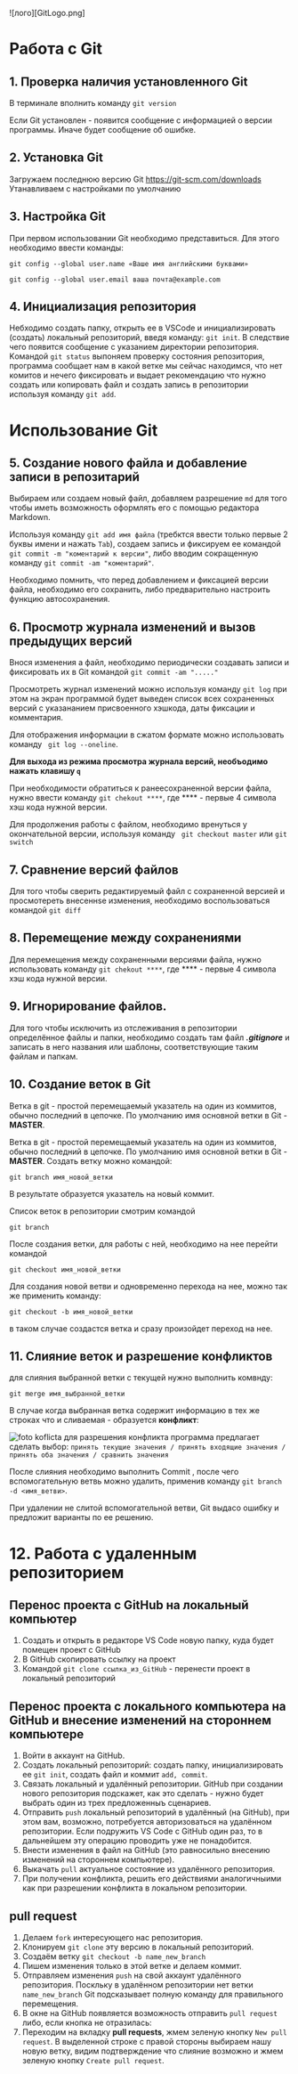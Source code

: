 ![лого][GitLogo.png] 
# Работа с Git
## 1. Проверка наличия установленного Git
В терминале вполнить команду `git version`

Если Git установлен - появится сообщение с информацией о версии программы. Иначе будет сообщение об ошибке.

## 2. Установка Git
Загружаем последнюю версию Git
https://git-scm.com/downloads
Утанавливаем с настройками по умолчанию

## 3. Настройка Git

При первом использовании Git необходимо представиться. Для этого необходимо ввести команды:
```
git config --global user.name «Ваше имя английскими буквами» 

git config --global user.email ваша почта@example.com
```

## 4. Инициализация репозитория

Небходимо создать папку, открыть ее в VSCode и инициализировать (создать) локальный репозиторий, введя команду: `git init`. В следствие чего появится сообщение с указанием директории репозитория.
Kомандой `git status` выпоняем проверку состояния репозитория, программа сообщает нам в какой ветке мы сейчас находимся, что нет комитов и нечего фиксировать и выдает рекомендацию что нужно создать или копировать файл и создать запись в репозитории используя команду `git add`.


#  Использование Git
## 5. Создание нового файла и добавление записи в репозитарий

Выбираем или создаем новый файл, добавляем разрешение `md` для того чтобы иметь возможность оформлять его с помощью редактора  Мarkdown.

Используя команду `git add имя файла` (требктся ввести только первые 2 буквы имени и нажать `Tab`), создаем запись и фиксируем ее командой `git commit -m "коментарий к версии"`, либо вводим сокращенную команду `git commit -am "кoментарий"`.

Необходимо помнить, что перед добавлением и фиксацией версии файла, необходимо его сохранить, либо предварительно настроить функцию автосохранения.

## 6. Просмотр журнала изменений и вызов предыдущих версий 
Внося изменения а файл, необходимо периодически создавать записи и фиксировать их в Git командой `git commit -am "....."`

Просмотреть журнал изменений можно используя команду `git log` при этом на экран программой будет выведен список всех сохраненных версий с указананием присвоенного хэшкода, даты фиксации и комментария.

Для отображения информации в сжатом формате можно использовать команду  ` git log --oneline`.

**Для выхода из режима просмотра журнала версий, необъодимо нажать клавишу `q`**

При необходимости обратиться к ранеесохраненной версии файла, нужно ввести команду `git chekout ****`, где **** - первые 4 символа хэш кода нужной версии. 

Для продолжения работы с файлом, необходимо вренуться у окончательной версии, используя команду ` git checkout master` или `git switch`

## 7. Сравнение версий файлов
Для того чтобы сверить редактируемый файл с сохраненной версией и просмотереть внесеннsе изменения, необходимо воспользоваться командой `git diff`

## 8. Перемещение между сохранениями
Для перемещения между сохраненными версиями файла, нужно использовать команду `git chekout ****`, где **** - первые 4 символа хэш кода нужной версии.

## 9. Игнорирование файлов.
Для того чтобы исключить из отслеживания в репозитории определённое файлы и папки, необходимо создать там файл ***.gitignore*** и записать в него названия или шаблоны, соответствующие таким файлам и папкам.

## 10. Создание веток в Git
Ветка в git - простой перемещаемый указатель на один из коммитов, обычно последний в цепочке. По умолчанию имя основной ветки в Git - **MASTER**.

Ветка в git - простой перемещаемый указатель на один из коммитов, обычно последний в цепочке. 
По умолчанию имя основной ветки в Git - **MASTER**.
Создать ветку можно командой:
```
git branch имя_новой_ветки 
```
В результате образуется указатель на новый коммит.

Cписок веток в репозитории смотрим командой
```
git branch
```
После создания ветки, для работы с ней, необходимо на нее перейти командой
```
git checkout имя_новой_ветки 
```
 Для создания новой ветви и одновременно перехода на нее, можно так же применить команду:
```
git checkout -b имя_новой_ветки 
```
в таком случае создастся ветка и сразу произойдет переход на нее.


## 11. Cлияние веток и разрешение конфликтов
для слияния выбранной ветки с текущей нужно выполнить комвнду:
``` 
git merge имя_выбранной_ветки
```
В случае когда выбранная ветка содержит информацию в тех же строках что и сливаемая - образуется **конфликт**:

![foto koflicta](174328.png)
для разрешения конфликта программа предлагает сделать выбор: `принять текущие значения / принять входящие значения / принять оба значения / сравнить значения`

После слияния необходимо выполнить Commit , после чего вспомогательную ветвь можно удалить, применив команду `git branch -d <имя_ветви>`.

При удалении не слитой вспомогательной ветви, Git выдасо ошибку и предложит варианты по ее решению.


# 12. Работа с удаленным репозиторием

## Перенос проекта с GitHub на локальный компьютер
1. Создать и открыть в редакторе VS Code новую папку, куда будет помещен проект с GitHub
2. В GitHub скопировать ссылку на проект
3. Командой `git clone ссылка_из_GitHub` - перенести проект в локальный репозиторий

## Перенос проекта с локального компьютера на GitHub и внесение изменений на стороннем компьютере
1. Войти в аккаунт на GitHub.
2. Создать локальный репозиторий: создать папку, инициализировать ее `git init`, создать файл и коммит `add, commit`.
3. Связать локальный и удалённый репозитории. GitHub при создании нового репозитория подскажет, как это сделать - нужно будет выбрать один из трех предложенныъ сценариев.
4. Отправить `push` локальный репозиторий в удалённый (на GitHub), при этом вам, возможно, потребуется авторизоваться на удалённом репозитории. Если подружить VS Code с GitHub один раз, то в дальнейшем эту операцию проводить уже не понадобится.
5. Внести изменения в файл на GitHub (это равносильно внесению изменений на стороннем компьютере). 
6. Выкачать `pull` актуальное состояние из удалённого репозитория.
7. При получении конфликта, решить его действиями аналогичныими как при разрешении конфликта в локальном репозитории.

## pull request
1. Делаем  `fork` интересующего нас репозитория.
2. Клонируем `git clone` эту версию в локальный репозиторий.
3. Создаём ветку `git checkout -b name_new_branch`
4. Пишем изменения только в этой ветке и делаем коммит.
5. Отправляем изменения `push` на свой аккаунт удалённого репозитория. Поскльку в удалённом репозитории нет ветки `name_new_branch` Git подсказывает полную команду для правильного перемещения.
6. В окне на GitHub появляется возможность отправить  `pull request` либо, если кнопка не отразилась:
7. Переходим на вкладку **pull requests**, жмем зеленую кнопку `New pull request`. В выделенной строке с правой стороны выбираем нашу новую ветку, видим подтверждение что слияние возможно и жмем зеленую кнопку `Create pull request`.
